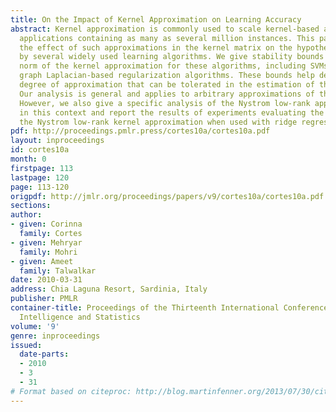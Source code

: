```yaml
---
title: On the Impact of Kernel Approximation on Learning Accuracy
abstract: Kernel approximation is commonly used to scale kernel-based algorithms to
  applications containing as many as several million instances. This paper analyzes
  the effect of such approximations in the kernel matrix on the hypothesis generated
  by several widely used learning algorithms. We give stability bounds based on the
  norm of the kernel approximation for these algorithms, including SVMs, KRR, and
  graph Laplacian-based regularization algorithms. These bounds help determine the
  degree of approximation that can be tolerated in the estimation of the kernel matrix.
  Our analysis is general and applies to arbitrary approximations of the kernel matrix.
  However, we also give a specific analysis of the Nystrom low-rank approximation
  in this context and report the results of experiments evaluating the quality of
  the Nystrom low-rank kernel approximation when used with ridge regression.
pdf: http://proceedings.pmlr.press/cortes10a/cortes10a.pdf
layout: inproceedings
id: cortes10a
month: 0
firstpage: 113
lastpage: 120
page: 113-120
origpdf: http://jmlr.org/proceedings/papers/v9/cortes10a/cortes10a.pdf
sections: 
author:
- given: Corinna
  family: Cortes
- given: Mehryar
  family: Mohri
- given: Ameet
  family: Talwalkar
date: 2010-03-31
address: Chia Laguna Resort, Sardinia, Italy
publisher: PMLR
container-title: Proceedings of the Thirteenth International Conference on Artificial
  Intelligence and Statistics
volume: '9'
genre: inproceedings
issued:
  date-parts:
  - 2010
  - 3
  - 31
# Format based on citeproc: http://blog.martinfenner.org/2013/07/30/citeproc-yaml-for-bibliographies/
---
```

